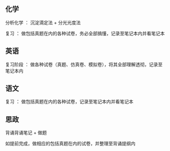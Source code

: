 ## 化学

分析化学 ： 沉淀滴定法 + 分光光度法

复习 ： 做包括真题在内的各种试卷，务必全部搞懂，记录至笔记本内并看笔记本

## 英语

复习阶段 ： 做各种试卷（真题、仿真卷、模拟卷），将其全部理解透彻，记录至笔记本内

## 语文

复习 ： 做包括真题在内的各种试卷，记录至笔记本内并看笔记本

## 思政

背诵背诵笔记 + 做题

如提前完成，做相应的包括真题在内的试卷，并整理至背诵提纲内
